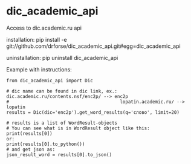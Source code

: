 # dic_academic_api
Access to dic.academic.ru api

installation: pip install -e git://github.com/drforse/dic_academic_api.git#egg=dic_academic_api

uninstallation: pip uninstall dic_academic_api

Example with instructions:

    from dic_academic_api import Dic

    # dic name can be found in dic link, ex.: dic.academic.ru/contents.nsf/enc2p/ --> enc2p
    #                                         lopatin.academic.ru/ --> lopatin
    results = Dic(dic='enc2p').get_word_results(q='слово', limit=20)
    
    # results is a list of WordResult-objects
    # You can see what is in WordResult object like this:
    print(results[0])
    or:
    print(results[0].to_python())
    # and get json as:
    json_result_word = results[0].to_json()
